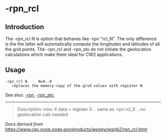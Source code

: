 # -rpn_rcl

## Introduction

The -rpn_rcl N is option that behaves like
-rpn "rcl_N". The only difference is the
the latter will automatically compute the longitudes and latitudes
of all the grid points.
The -rpn_rcl and
-rpn_sto do not initiate the geolocation
calculations which make them ideal for CW2 applications.

## Usage

```
-rpn_rcl N     N=0..9
   replaces the memory-copy of the grid values with register N
```

See also:
[-rpn](./rpn.md),
[-rpn_sto](./rpn_sto.md),

---

> Description: misc X data = register X .. same as -rpn rcl_X .. no geolocation calc needed

_Docs derived from <https://www.cpc.ncep.noaa.gov/products/wesley/wgrib2/rpn_rcl.html>_
